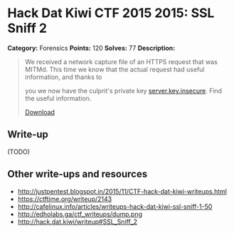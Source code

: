 # Hack Dat Kiwi CTF 2015 2015: SSL Sniff 2

**Category:** Forensics
**Points:** 120
**Solves:** 77
**Description:**

> We received a network capture file of an HTTPS request that was MITMd. This time we know that the actual request had useful information, and thanks to
> 
> you we now have the culprit's private key [server.key.insecure](./server.key.insecure). Find the useful information.
> 
> [Download](./client.pcap)


## Write-up

(TODO)

## Other write-ups and resources

* <http://justpentest.blogspot.in/2015/11/CTF-hack-dat-kiwi-writeups.html>
* <https://ctftime.org/writeup/2143>
* <http://cafelinux.info/articles/writeups-hack-dat-kiwi-ssl-sniff-1-50>
* <http://edholabs.ga/ctf_writeups/dump.png>
* <http://hack.dat.kiwi/writeup#SSL_Sniff_2>
